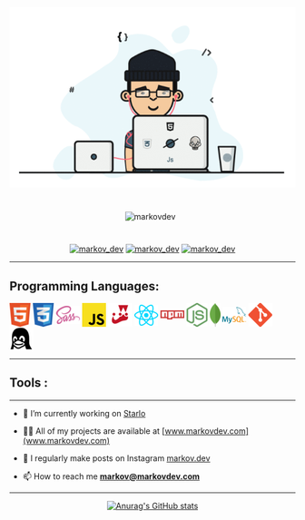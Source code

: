 <img src='./banner.gif'>

<p align="center" padding='200px' style="margin: 40px"> <img src="https://komarev.com/ghpvc/?username=markovdev&label=Profile%20views&color=f86969&style=for-the-badge " alt="markovdev" /> &nbsp;</p>

<div align="center"> <a href="https://twitter.com/markov_dev" target="blank"><img src="https://img.shields.io/twitter/follow/markov_dev?logo=twitter&style=for-the-badge" alt="markov_dev" /></a>
 <a href="https://instagram.com/markov.dev?igshid=MzRlODBiNWFlZA==" target="blank"><img src="https://img.shields.io/twitter/follow/markov.dev?logo=instagram&style=for-the-badge" alt="markov_dev" /></a>    <a href="https://instagram.com/markov.dev?igshid=MzRlODBiNWFlZA==" target="blank"><img src="https://img.shields.io/twitter/follow/markov.dev?logo=linkedin&style=for-the-badge" alt="markov_dev" /></a> </div>

---

## Programming Languages:

 <div align='' > 
 <img  align='center' src='html-icon.png'>
  <img  align='center' src='css-icon.png'>
 <img  align='center' src='sass-icon.png'>
 <img  align='center' src='javascript-icon.png'>
 <img align='center'  src='jest-js-icon.png'>
 <img align='center'  src='react-js-icon.png'>
 <img align='center'  src='npm-icon.png'>
 <img align='center'  src='node-js-icon.png'>
 <img align='center'  src='mongodb-icon.png'>
 <img align='center'  src='mysql-icon.png'>
 <img align='center'  src='git-icon.png'>
 <img align='center'  src='linux-icon.png'>
</div>

---

## Tools :

</div>

---

- 🔭 I’m currently working on [Starlo](www.starlo.markovdev.com)

- 👨‍💻 All of my projects are available at [www.markovdev.com](www.markovdev.com)

- 📝 I regularly make posts on Instagram [markov.dev](https://instagram.com/markov.dev?igshid=MzRlODBiNWFlZA==)

- 📫 How to reach me **markov@markovdev.com**

---

<div align='center'>

[![Anurag's GitHub stats](https://github-readme-stats.vercel.app/api?username=markovdev)](https://github.com/anuraghazra/github-readme-stats)

</div>
